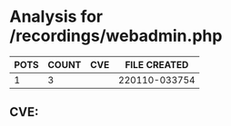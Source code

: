 # Analysis for /recordings/webadmin.php
| POTS | COUNT | CVE | FILE CREATED |
|---|---|---|---|
| 1 | 3 | | 220110-033754 |

## CVE: 